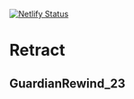 [![Netlify Status](https://api.netlify.com/api/v1/badges/9c3c5a43-57eb-4162-bbfe-91643a6d9c9b/deploy-status)](https://app.netlify.com/sites/jmj-techdev-retract/deploys)

# Retract
## GuardianRewind_23 
